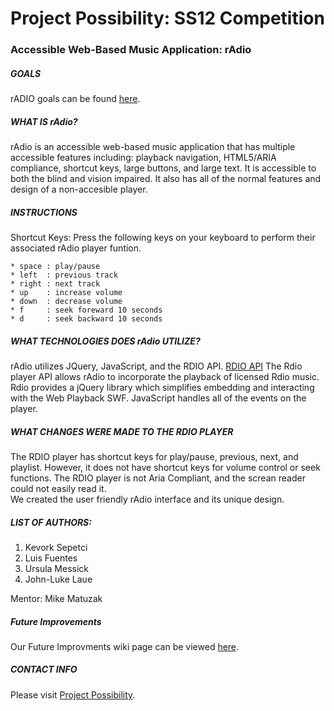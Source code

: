 # Project Possibility: SS12 Competition #
### Accessible Web-Based Music Application: rAdio ###

##### GOALS #####

rADIO goals can be found [here](https://github.com/ProjPossibility/CSUN-AccessibleMusicStreaming/wiki/SS12:-Project-Possibility-rAdio-Goals).

##### WHAT IS rAdio? #####

rAdio is an accessible web-based music application that has multiple accessible features including: playback navigation, HTML5/ARIA compliance, shortcut keys, large buttons, and large text.  It is accessible to both the blind and vision impaired.  It also has all of the normal features and design of a non-accesible player.  

##### INSTRUCTIONS #####

Shortcut Keys:
Press the following keys on your keyboard to perform their associated rAdio player funtion.

	* space : play/pause
	* left  : previous track
	* right : next track
	* up    : increase volume
	* down  : decrease volume
	* f     : seek foreward 10 seconds
	* d     : seek backward 10 seconds	

##### WHAT TECHNOLOGIES DOES rAdio UTILIZE? #####

rAdio utilizes JQuery, JavaScript, and the RDIO API. [RDIO API](http://developer.rdio.com/docs/read/Web_Playback_API) The Rdio player API allows rAdio to incorporate the playback of licensed Rdio music.  Rdio provides a jQuery library which simplifies embedding and interacting with the Web Playback SWF. JavaScript handles all of the events on the player.

##### WHAT CHANGES WERE MADE TO THE RDIO PLAYER #####
  
The RDIO player has shortcut keys for play/pause, previous, next, and playlist.  However, it does not have shortcut keys for volume control or seek functions.  The RDIO player is not Aria Compliant, and the screan reader could not easily read it.    
We created the user friendly rAdio interface and its unique design.    

##### LIST OF AUTHORS: #####
  
  1. Kevork Sepetci
  2. Luis Fuentes
  3. Ursula Messick
  4. John-Luke Laue
  
Mentor: Mike Matuzak
 
##### Future Improvements #####

Our Future Improvments wiki page can be viewed [here](https://github.com/ProjPossibility/CSUN-AccessibleMusicStreaming/wiki/SS12:-Project-Possibility-rAdio-Future-Improvements). 
 
 
##### CONTACT INFO #####

Please visit [Project Possibility](http://projectpossibility.org/).
  

  
  
  

